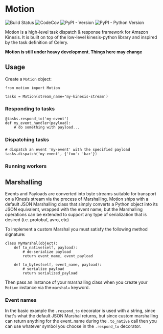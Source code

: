 # Motion

![Build Status](https://img.shields.io/travis/NerdWalletOSS/motion.svg)
![CodeCov](https://img.shields.io/codecov/c/github/NerdWalletOSS/motion.svg)
![PyPI - Version](https://img.shields.io/pypi/v/motion.svg)
![PyPI - Python Version](https://img.shields.io/pypi/pyversions/motion.svg)

Motion is a high-level task dispatch & response framework for Amazon Kinesis. It is built on top of the low-level
kinesis-python library and inspired by the task definition of Celery.

**Motion is still under heavy development.  Things here may change**

## Usage

Create a `Motion` object:

```
from motion import Motion

tasks = Motion(stream_name='my-kinesis-stream')
```

### Responding to tasks

```
@tasks.respond_to('my-event')
def my_event_handler(payload):
    # do something with payload...
```

### Dispatching tasks

```
# dispatch an event 'my-event' with the specified payload
tasks.dispatch('my-event', {'foo': 'bar'})
```

### Running workers

## Marshalling

Events and Payloads are converted into byte streams suitable for transport on a Kinesis stream via the process of
Marshalling.  Motion ships with a default JSON Marshalling class that simply converts a Python object into its JSON
equivalent, wrapped with the event name, but the Marshalling operations can be extended to support any type of
serialization that is desired (i.e. protobuf, avro, etc)

To implement a custom Marshal you must satisfy the following method signature:

```
class MyMarshal(object):
    def to_native(self, payload):
        # de-serialize payload
        return event_name, event_payload

    def to_bytes(self, event_name, payload):
        # serialize payload
        return serialized_payload
```

Then pass an instance of your marshalling class when you create your `Motion` instance via the `marshal=` keyword.

### Event names

In the basic example the `.respond_to` decorator is used with a string, since that's what the default JSON Marshal
returns, but since custom marshalling can return anything for the event_name during the `.to_native` call then you
can use whatever symbol you choose in the `.respond_to` decorator.
